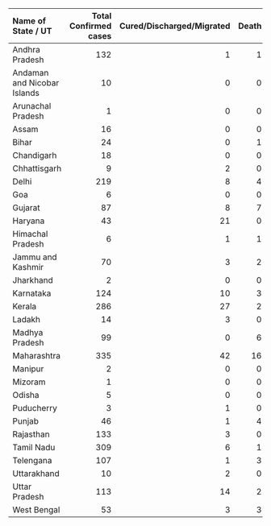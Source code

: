 | Name of State / UT          |   Total Confirmed cases |   Cured/Discharged/Migrated |   Death |
|:----------------------------|------------------------:|----------------------------:|--------:|
| Andhra Pradesh              |                     132 |                           1 |       1 |
| Andaman and Nicobar Islands |                      10 |                           0 |       0 |
| Arunachal Pradesh           |                       1 |                           0 |       0 |
| Assam                       |                      16 |                           0 |       0 |
| Bihar                       |                      24 |                           0 |       1 |
| Chandigarh                  |                      18 |                           0 |       0 |
| Chhattisgarh                |                       9 |                           2 |       0 |
| Delhi                       |                     219 |                           8 |       4 |
| Goa                         |                       6 |                           0 |       0 |
| Gujarat                     |                      87 |                           8 |       7 |
| Haryana                     |                      43 |                          21 |       0 |
| Himachal Pradesh            |                       6 |                           1 |       1 |
| Jammu and Kashmir           |                      70 |                           3 |       2 |
| Jharkhand                   |                       2 |                           0 |       0 |
| Karnataka                   |                     124 |                          10 |       3 |
| Kerala                      |                     286 |                          27 |       2 |
| Ladakh                      |                      14 |                           3 |       0 |
| Madhya Pradesh              |                      99 |                           0 |       6 |
| Maharashtra                 |                     335 |                          42 |      16 |
| Manipur                     |                       2 |                           0 |       0 |
| Mizoram                     |                       1 |                           0 |       0 |
| Odisha                      |                       5 |                           0 |       0 |
| Puducherry                  |                       3 |                           1 |       0 |
| Punjab                      |                      46 |                           1 |       4 |
| Rajasthan                   |                     133 |                           3 |       0 |
| Tamil Nadu                  |                     309 |                           6 |       1 |
| Telengana                   |                     107 |                           1 |       3 |
| Uttarakhand                 |                      10 |                           2 |       0 |
| Uttar Pradesh               |                     113 |                          14 |       2 |
| West Bengal                 |                      53 |                           3 |       3 |